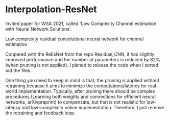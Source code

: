 # Interpolation-ResNet
Invited paper for WSA 2021, called 'Low Complexity Channel estimation with Neural Network Solutions'.

Low complexity residual convolutional neural network for channel estimation

Conpared with the ReEsNet from the repo Residual_CNN, it has slightly improved performance and the number of parameters is reduced by 82% (when pruning is not applied). I planed to release the code when I sorted out the files. 

One thing you need to keep in mind is that, the pruning is applied without retraining because it aims to minimize the computations/latency for real-world implementation. Typically, after pruning there should be complex procedures (Learning both weights and connections for efficient neural networks, arXivpreprint) to compensate, but that is not realistic for low-latency and low-complexity online implementation. Therefore, I just remove the retraining and feedback loop.
